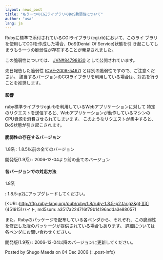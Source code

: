 ```yaml
---
layout: news_post
title: "もう一つのCGIライブラリのDoS脆弱性について"
author: "usa"
lang: ja
---
```


Rubyに標準で添付されているCGIライブラリ(cgi.rb)において、このライ ブラリを使用してCGIを作成した場合、DoS(Denial
Of Service)状態を引 き起こしてしまうもう一つの脆弱性が存在することが発見されました。

この脆弱性については、 [JVN#84798830][1] として公開されています。

先日報告した脆弱性 ([CVE-2006-5467][2]) とは別の脆弱性ですので、ご注意ください。
該当するバージョンのCGIライブラリを利用している場合は、対策を行う ことを推奨します。

#### 影響

ruby標準ライブラリcgi.rbを利用しているWebアプリケーションに対して
特定のリクエストを送信すると、Webアプリケーションが動作しているマシンの CPU資源を消費させられてしまいます。
このようなリクエストが集中すると、DoS状態が引き起こされます。

#### 脆弱性の存在するバージョン

1.8系
: 1\.8.5以前の全てのバージョン

開発版(1.9系)
: 2006-12-04より前の全てのバージョン

#### 各バージョンでの対応方法

1.8系

: 1\.8.5-p2にアップグレードしてください。
  
  [&lt;URL:http://ftp.ruby-lang.org/pub/ruby/1.8/ruby-1.8.5-p2.tar.gz&gt;][3]
  (4519151バイト, md5sum: a3517a224716f79b14196adda3e88057)
  
  また、Rubyのパッケージを配布している各ベンダから、それぞれ、この脆弱性を修正した版のパッケージが提供されている場合もあります。
  詳細については各ベンダにお問い合わせください。

開発版(1.9系)
: 2006-12-04以降のバージョンに更新してください。

Posted by Shugo Maeda on 04 Dec 2006
{: .post-info}



[1]: http://jvn.jp/jp/JVN%2384798830/index.html 
[2]: http://www.ruby-lang.org/ja/news/2006/11/02/CVE-2006-5467/ 
[3]: http://ftp.ruby-lang.org/pub/ruby/1.8/ruby-1.8.5-p2.tar.gz 
